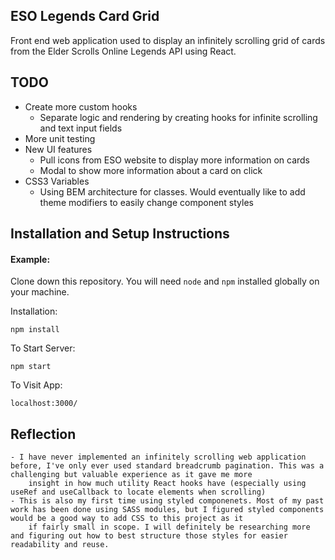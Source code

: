 ## ESO Legends Card Grid

Front end web application used to display an infinitely scrolling grid of cards from the Elder Scrolls Online Legends API using React. 

## TODO
- Create more custom hooks
    - Separate logic and rendering by creating hooks for infinite scrolling and text input fields
- More unit testing
- New UI features
    - Pull icons from ESO website to display more information on cards 
    - Modal to show more information about a card on click 
- CSS3 Variables
    - Using BEM architecture for classes. Would eventually like to add theme modifiers to easily change component styles


## Installation and Setup Instructions

#### Example:  

Clone down this repository. You will need `node` and `npm` installed globally on your machine.  

Installation:

`npm install`  

To Start Server:

`npm start`  

To Visit App:

`localhost:3000/`  

## Reflection
    - I have never implemented an infinitely scrolling web application before, I've only ever used standard breadcrumb pagination. This was a challenging but valuable experience as it gave me more 
        insight in how much utility React hooks have (especially using useRef and useCallback to locate elements when scrolling)
    - This is also my first time using styled componenets. Most of my past work has been done using SASS modules, but I figured styled components would be a good way to add CSS to this project as it 
        if fairly small in scope. I will definitely be researching more and figuring out how to best structure those styles for easier readability and reuse.